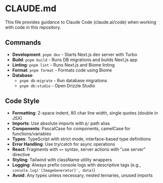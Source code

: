 # CLAUDE.md

This file provides guidance to Claude Code (claude.ai/code) when working with code in this repository.

## Commands
- **Development**: `pnpm dev` - Starts Next.js dev server with Turbo
- **Build**: `pnpm build` - Runs DB migrations and builds Next.js app
- **Linting**: `pnpm lint` - Runs Next.js and Biome linting
- **Format**: `pnpm format` - Formats code using Biome
- **Database**: 
  - `pnpm db:migrate` - Run database migrations
  - `pnpm db:studio` - Open Drizzle Studio

## Code Style
- **Formatting**: 2-space indent, 80 char line width, single quotes (double in JSX)
- **Imports**: Use absolute imports with `@/` path alias
- **Components**: PascalCase for components, camelCase for functions/variables
- **Types**: TypeScript with strict mode, interface-based type definitions
- **Error Handling**: Use try/catch for async operations
- **React**: Fragments with `<>` syntax, server actions with "use server" directive
- **Styling**: Tailwind with className utility wrappers
- **Logging**: Always prefix console logs with descriptive tags (e.g., `console.log('[ImageGenerator]', data)`)
- **Avoid**: Any types unless necessary, nested ternaries, unused imports